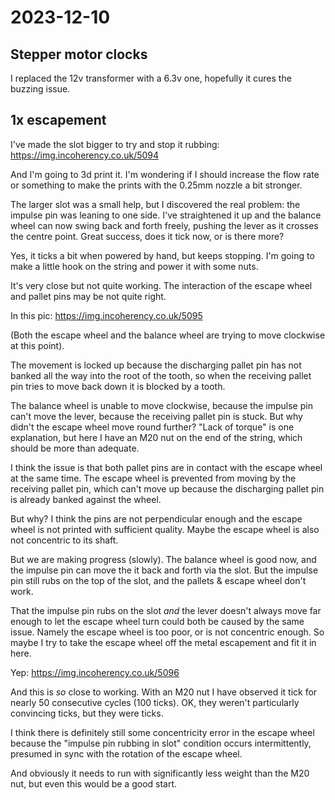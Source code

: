 # 2023-12-10

## Stepper motor clocks

I replaced the 12v transformer with a 6.3v one, hopefully it cures the buzzing issue.

## 1x escapement

I've made the slot bigger to try and stop it rubbing: https://img.incoherency.co.uk/5094

And I'm going to 3d print it. I'm wondering if I should increase the flow rate or something to make
the prints with the 0.25mm nozzle a bit stronger.

The larger slot was a small help, but I discovered the real problem: the impulse pin was
leaning to one side. I've straightened it up and the balance wheel can now swing back
and forth freely, pushing the lever as it crosses the centre point. Great success,
does it tick now, or is there more?

Yes, it ticks a bit when powered by hand, but keeps stopping. I'm going to make a little hook on the string
and power it with some nuts.

It's very close but not quite working. The interaction of the escape wheel and pallet pins may be not quite
right.

In this pic: https://img.incoherency.co.uk/5095

(Both the escape wheel and the balance wheel are trying to move clockwise at this point).

The movement is locked up because the discharging pallet pin has not banked all the way into the root
of the tooth, so when the receiving pallet pin tries to move back down it is blocked by a tooth.

The balance wheel is unable to move clockwise, because the impulse pin can't move the lever, because
the receiving pallet pin is stuck. But why didn't the escape wheel move round further? "Lack of torque"
is one explanation, but here I have an M20 nut on the end of the string, which should be more than
adequate.

I think the issue is that both pallet pins are in contact with the escape wheel at the same time.
The escape wheel is prevented from moving by the receiving pallet pin, which can't move up because the discharging pallet
pin is already banked against the wheel.

But why? I think the pins are not perpendicular enough and the escape wheel is not printed with sufficient quality.
Maybe the escape wheel is also not concentric to its shaft.

But we are making progress (slowly). The balance wheel is good now, and the impulse pin can move the it back and forth
via the slot. But the impulse pin still rubs on the top of the slot, and the pallets & escape wheel don't work.

That the impulse pin rubs on the slot *and* the lever doesn't always move far enough to let the escape wheel turn could
both be caused by the same issue. Namely the escape wheel is too poor, or is not concentric enough. So maybe I try to
take the escape wheel off the metal escapement and fit it in here.

Yep: https://img.incoherency.co.uk/5096

And this is *so* close to working. With an M20 nut I have observed it tick for nearly 50 consecutive cycles
(100 ticks). OK, they weren't particularly convincing ticks, but they were ticks.

I think there is definitely still some concentricity error in the escape wheel because the "impulse pin
rubbing in slot" condition occurs intermittently, presumed in sync with the rotation of the escape wheel.

And obviously it needs to run with significantly less weight than the M20 nut, but even this would be a good start.

